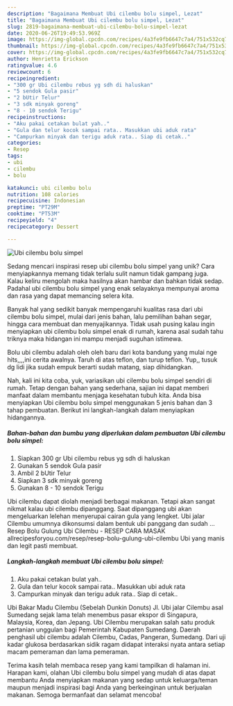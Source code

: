 ```yaml
---
description: "Bagaimana Membuat Ubi cilembu bolu simpel, Lezat"
title: "Bagaimana Membuat Ubi cilembu bolu simpel, Lezat"
slug: 2819-bagaimana-membuat-ubi-cilembu-bolu-simpel-lezat
date: 2020-06-26T19:49:53.969Z
image: https://img-global.cpcdn.com/recipes/4a3fe9fb6647c7a4/751x532cq70/ubi-cilembu-bolu-simpel-foto-resep-utama.jpg
thumbnail: https://img-global.cpcdn.com/recipes/4a3fe9fb6647c7a4/751x532cq70/ubi-cilembu-bolu-simpel-foto-resep-utama.jpg
cover: https://img-global.cpcdn.com/recipes/4a3fe9fb6647c7a4/751x532cq70/ubi-cilembu-bolu-simpel-foto-resep-utama.jpg
author: Henrietta Erickson
ratingvalue: 4.6
reviewcount: 6
recipeingredient:
- "300 gr Ubi cilembu rebus yg sdh di haluskan"
- "5 sendok Gula pasir"
- "2 bUtir Telur"
- "3 sdk minyak goreng"
- "8 - 10 sendok Terigu"
recipeinstructions:
- "Aku pakai cetakan bulat yah.."
- "Gula dan telur kocok sampai rata.. Masukkan ubi aduk rata"
- "Campurkan minyak dan terigu aduk rata.. Siap di cetak.."
categories:
- Resep
tags:
- ubi
- cilembu
- bolu

katakunci: ubi cilembu bolu 
nutrition: 108 calories
recipecuisine: Indonesian
preptime: "PT29M"
cooktime: "PT53M"
recipeyield: "4"
recipecategory: Dessert

---
```



![Ubi cilembu bolu simpel](https://img-global.cpcdn.com/recipes/4a3fe9fb6647c7a4/751x532cq70/ubi-cilembu-bolu-simpel-foto-resep-utama.jpg)

Sedang mencari inspirasi resep ubi cilembu bolu simpel yang unik? Cara menyiapkannya memang tidak terlalu sulit namun tidak gampang juga. Kalau keliru mengolah maka hasilnya akan hambar dan bahkan tidak sedap. Padahal ubi cilembu bolu simpel yang enak selayaknya mempunyai aroma dan rasa yang dapat memancing selera kita.

Banyak hal yang sedikit banyak mempengaruhi kualitas rasa dari ubi cilembu bolu simpel, mulai dari jenis bahan, lalu pemilihan bahan segar, hingga cara membuat dan menyajikannya. Tidak usah pusing kalau ingin menyiapkan ubi cilembu bolu simpel enak di rumah, karena asal sudah tahu triknya maka hidangan ini mampu menjadi suguhan istimewa.

Bolu ubi cilembu adalah oleh oleh baru dari kota bandung yang mulai nge hits,,,,ini cerita awalnya. Taruh di atas teflon, dan turup teflon. Yup,, tusuk dg lidi jika sudah empuk berarti sudah matang, siap dihidangkan.


Nah, kali ini kita coba, yuk, variasikan ubi cilembu bolu simpel sendiri di rumah. Tetap dengan bahan yang sederhana, sajian ini dapat memberi manfaat dalam membantu menjaga kesehatan tubuh kita. Anda bisa menyiapkan Ubi cilembu bolu simpel menggunakan 5 jenis bahan dan 3 tahap pembuatan. Berikut ini langkah-langkah dalam menyiapkan hidangannya.

<!--inarticleads1-->

##### Bahan-bahan dan bumbu yang diperlukan dalam pembuatan Ubi cilembu bolu simpel:

1. Siapkan 300 gr Ubi cilembu rebus yg sdh di haluskan
1. Gunakan 5 sendok Gula pasir
1. Ambil 2 bUtir Telur
1. Siapkan 3 sdk minyak goreng
1. Gunakan 8 - 10 sendok Terigu


Ubi cilembu dapat diolah menjadi berbagai makanan. Tetapi akan sangat nikmat kalau ubi cilembu dipanggang. Saat dipanggang ubi akan mengeluarkan lelehan menyerupai cairan gula yang lengket. Ubi jalar Cilembu umumnya dikonsumsi dalam bentuk ubi panggang dan sudah … Resep Bolu Gulung Ubi Cilembu - RESEP CARA MASAK allrecipesforyou.com/resep/resep-bolu-gulung-ubi-cilembu‎ Ubi yang manis dan legit pasti membuat. 

<!--inarticleads2-->

##### Langkah-langkah membuat Ubi cilembu bolu simpel:

1. Aku pakai cetakan bulat yah..
1. Gula dan telur kocok sampai rata.. Masukkan ubi aduk rata
1. Campurkan minyak dan terigu aduk rata.. Siap di cetak..


Ubi Bakar Madu Cilembu (Sebelah Dunkin Donuts) Jl. Ubi jalar Cilembu asal Sumedang sejak lama telah menembus pasar ekspor di Singapura, Malaysia, Korea, dan Jepang. Ubi Cilembu merupakan salah satu produk pertanian unggulan bagi Pemerintah Kabupaten Sumedang. Daerah penghasil ubi cilembu adalah Cilembu, Cadas, Pangeran, Sumedang. Dari uji kadar glukosa berdasarkan sidik ragam didapat interaksi nyata antara setiap macam pemeraman dan lama pemeraman. 

Terima kasih telah membaca resep yang kami tampilkan di halaman ini. Harapan kami, olahan Ubi cilembu bolu simpel yang mudah di atas dapat membantu Anda menyiapkan makanan yang sedap untuk keluarga/teman maupun menjadi inspirasi bagi Anda yang berkeinginan untuk berjualan makanan. Semoga bermanfaat dan selamat mencoba!
